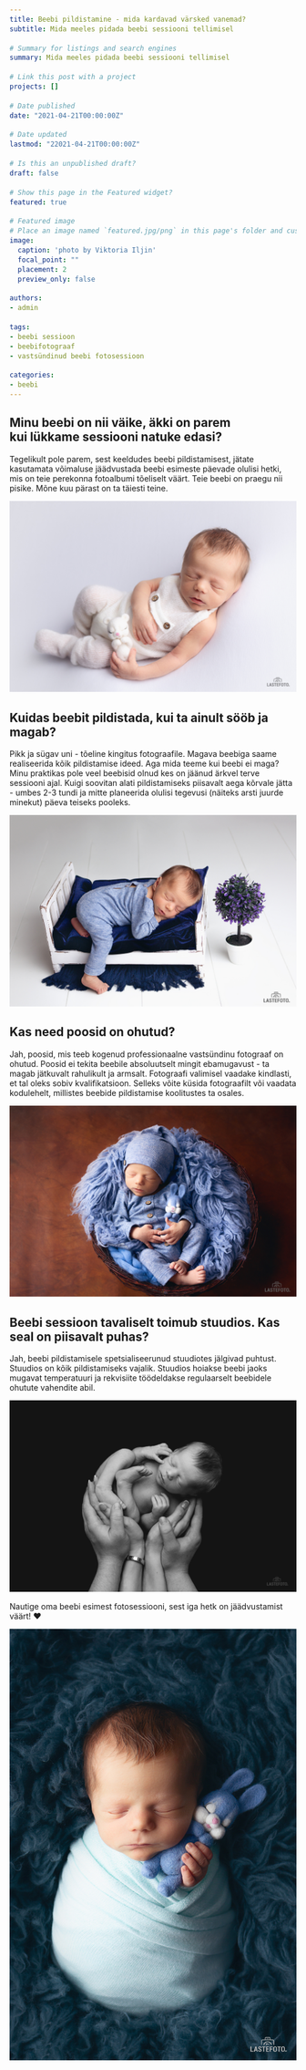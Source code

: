 ```yaml
---
title: Beebi pildistamine - mida kardavad värsked vanemad?
subtitle: Mida meeles pidada beebi sessiooni tellimisel

# Summary for listings and search engines
summary: Mida meeles pidada beebi sessiooni tellimisel

# Link this post with a project
projects: []

# Date published
date: "2021-04-21T00:00:00Z"

# Date updated
lastmod: "22021-04-21T00:00:00Z"

# Is this an unpublished draft?
draft: false

# Show this page in the Featured widget?
featured: true

# Featured image
# Place an image named `featured.jpg/png` in this page's folder and customize its options here.
image:
  caption: 'photo by Viktoria Iljin'
  focal_point: ""
  placement: 2
  preview_only: false

authors:
- admin

tags:
- beebi sessioon
- beebifotograaf
- vastsündinud beebi fotosessioon

categories:
- beebi
---
```

## Minu beebi on nii väike, äkki on parem kui lükkame sessiooni natuke edasi?

Tegelikult pole parem, sest keeldudes beebi pildistamisest, jätate kasutamata võimaluse jäädvustada beebi esimeste päevade olulisi hetki, mis on teie perekonna fotoalbumi tõeliselt väärt. Teie beebi on praegu nii pisike. Mõne kuu pärast on ta täiesti teine.

![beebi pildistamine Tallinnas](./beebi-pildistamine-1.jpg) 

## Kuidas beebit pildistada, kui ta ainult sööb ja magab?

Pikk ja sügav uni - tõeline kingitus fotograafile. Magava beebiga saame realiseerida kõik pildistamise ideed. Aga mida teeme kui beebi ei maga? Minu praktikas pole veel beebisid olnud kes on jäänud ärkvel terve sessiooni ajal. Kuigi soovitan alati pildistamiseks piisavalt aega kõrvale jätta - umbes 2-3 tundi ja mitte planeerida olulisi tegevusi (näiteks arsti juurde minekut) päeva teiseks pooleks.

![beebi sessioon stuudios](./beebi-pildistamine-2.jpg)

## Kas need poosid on ohutud?

Jah, poosid, mis teeb kogenud professionaalne vastsündinu fotograaf on ohutud. Poosid ei tekita beebile absoluutselt mingit ebamugavust - ta magab jätkuvalt rahulikult ja armsalt. Fotograafi valimisel vaadake kindlasti, et tal oleks sobiv kvalifikatsioon. Selleks võite küsida fotograafilt või vaadata kodulehelt, millistes beebide pildistamise koolitustes ta osales. 

![beebi pildistamine Tallinnas](./beebi-pildistamine-3.jpg)

## Beebi sessioon tavaliselt toimub stuudios. Kas seal on piisavalt puhas?

Jah, beebi pildistamisele spetsialiseerunud stuudiotes jälgivad puhtust. Stuudios on kõik pildistamiseks vajalik. Stuudios hoiakse beebi jaoks mugavat temperatuuri ja rekvisiite töödeldakse regulaarselt beebidele ohutute vahendite abil.

![beebi pildistamine](./beebi-pildistamine-4.jpg)

Nautige oma beebi esimest fotosessiooni, sest iga hetk on jäädvustamist väärt! ❤️

![beebi sessioon Tallinnas](./beebi-pildistamine-5.jpg)
